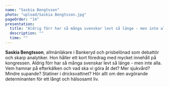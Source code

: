 ```yaml
---
name: "Saskia Bengtsson"
photo: "upload/Saskia Bengtsson.jpg"
pageOrder: "14"
presentation:
  title: "Aldrig förr har så många svenskar levt så länge - men inte alla."
  description: ""
  time: ""
---
```

**Saskia Bengtsson**, allmänläkare i Bankeryd och prisbelönad som debattör och skarp analytiker. Hon håller ett kort föredrag med mycket innehåll på kongressen.
Aldrig förr har så många svenskar levt så länge - men inte alla. Vem hamnar på efterkälken och vad ska vi göra åt det? Mer sjukvård? Mindre supande? Statiner i dricksvattnet? Hör allt om den avgörande determinanten för ett långt och hälsosamt liv.